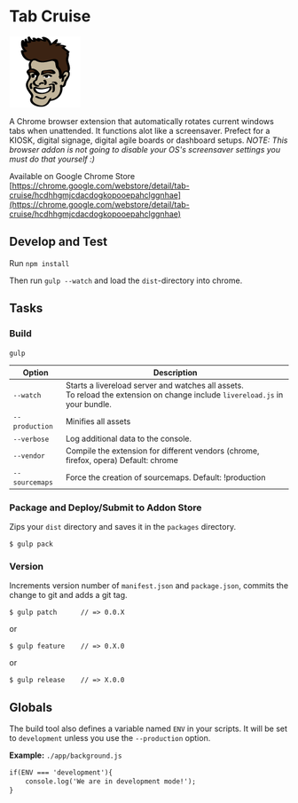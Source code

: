 # Tab Cruise

![Tab Cruise Logo](./app/images/icon-128.png)

A Chrome browser extension that automatically rotates current windows tabs when unattended. It functions alot like a screensaver. Prefect for a KIOSK, digital signage, digital agile boards or dashboard setups. *NOTE: This browser addon is not going to disable your OS's screensaver settings you must do that yourself :)*

Available on Google Chrome Store [https://chrome.google.com/webstore/detail/tab-cruise/hcdhhgmjcdacdogkopooepahclggnhae](https://chrome.google.com/webstore/detail/tab-cruise/hcdhhgmjcdacdogkopooepahclggnhae)

## Develop and Test

Run `npm install`

Then run `gulp --watch` and load the `dist`-directory into chrome.

## Tasks

### Build

`gulp`


| Option         | Description                                                                                                                                           |
|----------------|-------------------------------------------------------------------------------------------------------------------------------------------------------|
| `--watch`      | Starts a livereload server and watches all assets. <br>To reload the extension on change include `livereload.js` in your bundle.                      |
| `--production` | Minifies all assets                                                                                                                                   |
| `--verbose`    | Log additional data to the console.                                                                                                                   |
| `--vendor`     | Compile the extension for different vendors (chrome, firefox, opera)  Default: chrome                                                                 |
| `--sourcemaps` | Force the creation of sourcemaps. Default: !production                                                                                                |


### Package and Deploy/Submit to Addon Store

Zips your `dist` directory and saves it in the `packages` directory.

    $ gulp pack

### Version

Increments version number of `manifest.json` and `package.json`,
commits the change to git and adds a git tag.


    $ gulp patch      // => 0.0.X

or

    $ gulp feature    // => 0.X.0

or

    $ gulp release    // => X.0.0


## Globals

The build tool also defines a variable named `ENV` in your scripts. It will be set to `development` unless you use the `--production` option.


**Example:** `./app/background.js`

	if(ENV === 'development'){
		console.log('We are in development mode!');
	}







